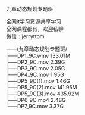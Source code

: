 九章动态规划专题班

全网it学习资源共享学习<br>全网课程都有，欢迎私聊<br>微信：jerryttom<br>

——/九章动态规划专题班/<br> ├──DP1_9C.wmv 133.01M<br> ├──DP2_9C.mov 2.39G<br> ├──DP3_9C.mov 2.05G<br> ├──DP4_9C.mov 1.95G<br> ├──DP5_9C(1).mov 1.46G<br> ├──DP5_9C(2).mov 141.95M<br> ├──DP5_9C(3).mov 435.92M<br> ├──DP6_9C.mp4 2.48G<br> └──DP7_9C.mov 3.37G